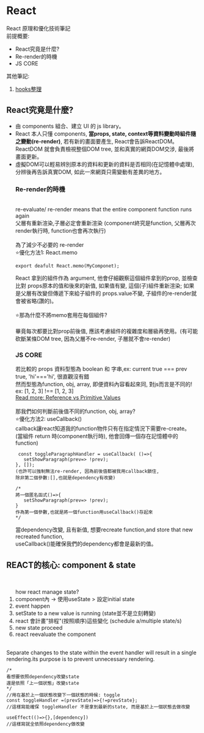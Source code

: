 # React 
React 原理和優化技術筆記<br/>
前提概要:
<ul>
<li>React究竟是什麼?</li>
<li>Re-render的時機</li>
<li>JS CORE</li>
</ul>
其他筆記:
<ol>
  <li><a href="https://github.com/yuchi0307/React-optimization/tree/main/React%20Hooks">hooks整理</a></li>
</ol>
<h2>React究竟是什麼?</h2>

<ul>
<li>由 components 組合、建立 UI 的 js library。</li>
<li>React 本人只懂 components, <strong>當props, state, context等資料變動時組件隨之變動(re-render)</strong>, 若有新的畫面要產生, React會告訴ReactDOM。
ReactDOM 就會負責檢視整個DOM tree, 並和真實的網頁DOM交涉, 最後將畫面更新。</li>
<li>虛擬DOM可以輕易辨別原本的資料和更新的資料是否相同(在記憶體中處理), 分辨後再告訴真實DOM, 如此一來網頁只需變動有差異的地方。</li>
  
<h3>Re-render的時機</h3><br/>
 re-evaluate/ re-render means that the entire component function runs again<br/>
父層有重新渲染,子層必定會重新渲染 (component終究是function, 父層再次render執行時, function也會再次執行)<br/>
<br/>為了減少不必要的 re-render<br/>
⭐優化方法1: React.memo

```
export deafult React.memo(MyComponet);
```
React 拿到的組件作為 argument, 他會仔細觀察這個組件拿到的prop, 並檢查比對 props原本的值和後來的新值, 如果值有變, 這個(子)組件重新渲染; 如果是父層有改變但傳遞下來給子組件的 props.value不變, 子組件的re-render就會被省略(讚的)。<br/>
<br/>
⭐那為什麼不將memo套用在每個組件?<br/>
<br/>
畢竟每次都要比對prop前後值, 應該考慮組件的複雜度和層級再使用。(有可能砍斷某條DOM tree, 因為父層不re-render, 子層就不會re-render)

<h3>JS CORE</h3>
若比較的 props 資料型態為 boolean 和 字串,ex: current true === prev true, 'hi'==='hi', 很直觀沒有錯<br/>
然而型態為function, obj, array, 即便資料內容看起來同, 對js而言是不同的!<br/>
ex: [1, 2, 3] !== [1, 2, 3]<br/>
<a href="https://academind.com/tutorials/reference-vs-primitive-values">Read more: Reference vs Primitive Values</a><br/>
<br/>
那我們如何判斷前後值不同的function, obj, array?<br/>
⭐優化方法2: useCallback()<br/>
 callback讓react知道我的function物件只有在指定情況下需要re-create。<br/>
 (當組件 return 時(component執行時), 他會回傳一個存在記憶體中的function)<br/>
  
 ```
  const toggleParagraphHandler = useCallback( ()=>{
	setShowParagraph(prev=> !prev);
}, []);
(也許可以強制無法re-render, 因為前後值都被我用callback鎖住,
除非第二個參數:[],也就是dependency有改變)

/*
將一個匿名函式()=>{
	setShowParagraph(prev=> !prev);
 } 
作為第一個參數,也就是將一個function用useCallback()存起來
*/
 ```
 當dependency改變, 且有新值, 想要recreate function,and store that new recreated function,<br/>
 useCallback()能確保我們的dependency都會是最新的值。<br/>
</ul>
<h2>REACT的核心: component & state</h2><br/>
<ol>
how react manage state?
<li>component內 -> 使用useState > 設定initial state </li>
<li>event happen </li>
<li>setState to a new value is running (state並不是立刻轉變) </li>
<li>react 會計畫"排程"(按照順序)這些變化 (schedule a/multiple state/s) </li>
<li>new state proceed </li>
<li>react reevaluate the component </li>
</ol>
<br/>
Separate changes to the state within the event handler will result in a single rendering.its purpose is to prevent unnecessary rendering.

```
/*
看想要依照dependency改變state
還是依照「上一個狀態」改變state
*/
//用在基於上一個狀態改變下一個狀態的時候: toggle
const toggleHandler =(prevState)=>{!=prevState};
//這樣寫能確保 toggleHandler 不是拿到最新的state, 而是基於上一個狀態去做改變

useEffect(()=>{},[dependency])
//這樣寫就全依照dependency做改變
```
